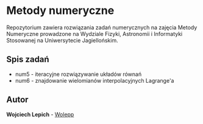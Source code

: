 # Metody numeryczne

Repozytorium zawiera rozwiązania zadań numerycznych na zajęcia
Metody Numeryczne prowadzone na Wydziale Fizyki, Astronomii i Informatyki
Stosowanej na Uniwersytecie Jagiellońskim.

## Spis zadań

* num5 - iteracyjne rozwiązywanie układów równań
* num6 - znajdowanie wielomianów interpolacyjnych Lagrange'a

## Autor

**Wojciech Lepich** - [Wolepp](https://github.com/Wolepp)
